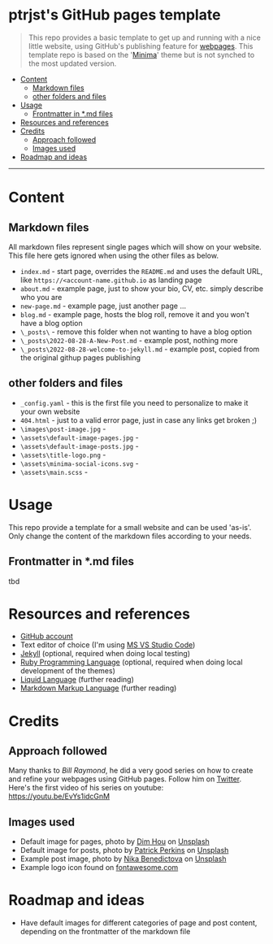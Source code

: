# ptrjst's GitHub pages template <!-- omit in toc -->

>This repo provides a basic template to get up and running with a nice little website, using GitHub's publishing feature for [webpages](https://pages.github.com/). This template repo is based on the '[Minima](https://jekyll.github.io/minima/)' theme but is not synched to the most updated version. 

- [Content](#content)
  - [Markdown files](#markdown-files)
  - [other folders and files](#other-folders-and-files)
- [Usage](#usage)
  - [Frontmatter in *.md files](#frontmatter-in-md-files)
- [Resources and references](#resources-and-references)
- [Credits](#credits)
  - [Approach followed](#approach-followed)
  - [Images used](#images-used)
- [Roadmap and ideas](#roadmap-and-ideas)

----

# Content

## Markdown files
All markdown files represent single pages which will show on your website. 
This file here gets ignored when using the other files as below.
- `index.md` - start page, overrides the `README.md` and uses the default URL, like `https://<account-name.github.io` as landing page
- `about.md` - example page, just to show your bio, CV, etc. simply describe who you are
- `new-page.md` - example page, just another page ...
- `blog.md` - example page, hosts the blog roll, remove it and you won't have a blog option
- `\_posts\` - remove this folder when not wanting to have a blog option
- `\_posts\2022-08-28-A-New-Post.md` - example post, nothing more
- `\_posts\2022-08-28-welcome-to-jekyll.md` - example post, copied from the original githup pages publishing

## other folders and files
- `_config.yaml` - this is the first file you need to personalize to make it your own website
- `404.html` - just to a valid error page, just in case any links get broken ;)
- `\images\post-image.jpg` - 
- `\assets\default-image-pages.jpg` - 
- `\assets\default-image-posts.jpg` - 
- `\assets\title-logo.png` - 
- `\assets\minima-social-icons.svg` - 
- `\assets\main.scss` - 

# Usage
This repo provide a template for a small website and can be used 'as-is'.
Only change the content of the markdown files according to your needs. 

## Frontmatter in *.md files
tbd



# Resources and references
- [GitHub account](https://docs.github.com/en/get-started/signing-up-for-github/signing-up-for-a-new-github-account)
- Text editor of choice (I'm using [MS VS Studio Code](https://code.visualstudio.com/download))
- [Jekyll](https://jekyllrb.com/docs/installation/) (optional, required when doing local testing) 
- [Ruby Programming Language](https://www.ruby-lang.org/en/documentation/) (optional, required when doing local development of the themes)
- [Liquid Language](https://shopify.github.io/liquid/basics/introduction/) (further reading)
- [Markdown Markup Language](https://www.markdownguide.org/getting-started/) (further reading)


# Credits

## Approach followed
Many thanks to *Bill Raymond*, he did a very good series on how to create and refine your webpages using GitHub pages. Follow him on [Twitter](https://twitter.com/billraymonde).
Here's the first video of his series on youtube: https://youtu.be/EvYs1idcGnM

## Images used
- Default image for pages, photo by <a href="https://unsplash.com/@dimhou?utm_source=unsplash&utm_medium=referral&utm_content=creditCopyText">Dim Hou</a> on <a href="https://unsplash.com/?utm_source=unsplash&utm_medium=referral&utm_content=creditCopyText">Unsplash</a>
- Default image for posts, photo by <a href="https://unsplash.com/@patrickperkins?utm_source=unsplash&utm_medium=referral&utm_content=creditCopyText">Patrick Perkins</a> on <a href="https://unsplash.com/?utm_source=unsplash&utm_medium=referral&utm_content=creditCopyText">Unsplash</a>
- Example post image, photo by <a href="https://unsplash.com/es/@nika_benedictova?utm_source=unsplash&utm_medium=referral&utm_content=creditCopyText">Nika Benedictova</a> on <a href="https://unsplash.com/s/photos/board-game?utm_source=unsplash&utm_medium=referral&utm_content=creditCopyText">Unsplash</a>
- Example logo icon found on [fontawesome.com](https://fontawesome.com/icons/face-grin-wink?f=classic&s=regular)
  

# Roadmap and ideas
- Have default images for different categories of page and post content, depending on the frontmatter of the markdown file
